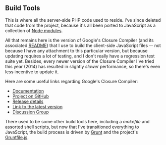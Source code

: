 Build Tools
---
This is where all the server-side PHP code used to reside.  I've since deleted that code from the project,
because it's all been ported to JavaScript as a collection of [Node modules](/my_modules/).

All that remains here is the version of Google's Closure Compiler (and its associated [README](README)) that I use
to build the client-side JavaScript files -- not because I have any attachment to this particular version, but because
updating requires a lot of testing, and I don't really have a regression test suite yet.  Besides, every newer
version of the Closure Compiler I've tried this year (2014) has resulted in slightly *slower* performance, so there's
even less incentive to update it.

Here are some useful links regarding Google's Closure Compiler:

- [Documentation](https://developers.google.com/closure/compiler/docs/overview)
- [Project on GitHub](https://github.com/google/closure-compiler)
- [Release details](https://github.com/google/closure-compiler/wiki/Releases)
- [Link to the latest version](http://dl.google.com/closure-compiler/compiler-latest.zip)
- [Discussion Group](https://groups.google.com/forum/#!forum/closure-compiler-discuss)

There used to be some other build tools here, including a *makefile* and assorted shell scripts, but now that
I've transitioned everything to JavaScript, the build process is driven by [Grunt](http://gruntjs.com/) and the project's
[Gruntfile.js](/Gruntfile.js). 
